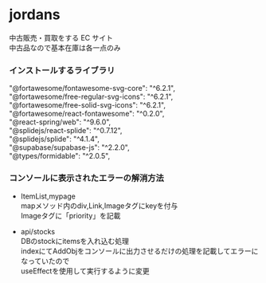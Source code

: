 # jordans

中古販売・買取をする EC サイト  
中古品なので基本在庫は各一点のみ

### インストールするライブラリ
  "@fortawesome/fontawesome-svg-core": "^6.2.1",  
    "@fortawesome/free-regular-svg-icons": "^6.2.1",  
    "@fortawesome/free-solid-svg-icons": "^6.2.1",  
    "@fortawesome/react-fontawesome": "^0.2.0",  
    "@react-spring/web": "^9.6.0",  
    "@splidejs/react-splide": "^0.7.12",  
    "@splidejs/splide": "^4.1.4",   
    "@supabase/supabase-js": "^2.2.0",  
    "@types/formidable": "^2.0.5",  


### コンソールに表示されたエラーの解消方法  
- ItemList,mypage  
mapメソッド内のdiv,Link,Imageタグにkeyを付与  
Imageタグに「priority」を記載  
  
- api/stocks  
DBのstockにitemsを入れ込む処理  
indexにてAddObjをコンソールに出力させるだけの処理を記載してエラーになっていたので  
useEffectを使用して実行するように変更
